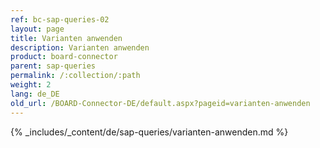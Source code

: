 ```yaml
---
ref: bc-sap-queries-02
layout: page
title: Varianten anwenden
description: Varianten anwenden
product: board-connector
parent: sap-queries
permalink: /:collection/:path
weight: 2
lang: de_DE
old_url: /BOARD-Connector-DE/default.aspx?pageid=varianten-anwenden
---
```

{% _includes/_content/de/sap-queries/varianten-anwenden.md %}
